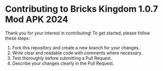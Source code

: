 # Contributing to Bricks Kingdom 1.0.7 Mod APK 2024

Thank you for your interest in contributing! To get started, please follow these steps:

1. Fork this repository and create a new branch for your changes.
2. Write clear and readable code with comments where necessary.
3. Test thoroughly before submitting a Pull Request.
4. Describe your changes clearly in the Pull Request.
